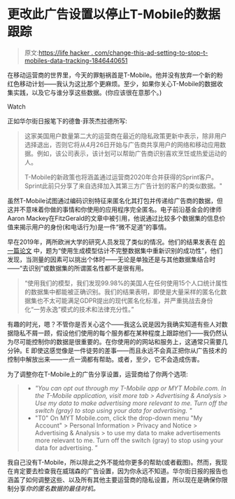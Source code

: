 # 更改此广告设置以停止T-Mobile的数据跟踪

> 原文:[https://life hacker . com/change-this-ad-setting-to-stop-t-mobiles-data-tracking-1846440651](https://lifehacker.com/change-this-ad-setting-to-stop-t-mobiles-data-tracking-1846440651)

在移动运营商的世界里，今天的罪魁祸首是T-Mobile。他并没有放弃一个新的粉红色移动计划——我认为这比那个更麻烦。至少，如果你关心T-Mobile的数据收集实践，以及它与谁分享这些数据。(你应该很在意那个。)

Watch

正如华尔街日报笔下的德鲁·菲茨杰拉德所写:

> 这家美国用户数量第二大的运营商在最近的隐私政策更新中表示，除非用户选择退出，否则它将从4月26日开始与广告商共享用户的网络和移动应用数据。例如，该公司表示，该计划可以帮助广告商识别喜欢烹饪或热爱运动的人。
> 
> T-Mobile的新政策也将涵盖通过运营商2020年合并获得的Sprint客户。Sprint此前只分享了来自选择加入其第三方广告计划的客户的类似数据。"

虽然T-Mobile试图通过编码识别特征来匿名化其打包并传递给广告商的数据，但这并不意味着你做的事情和你使用的应用程序完全匿名。电子前沿基金会的律师Aaron Mackey在FitzGerald的文章中被引用，他说通过比较多个数据集的信息价值来揭示用户的身份(和电话行为)是一件“微不足道”的事情。

早在2019年，两所欧洲大学的研究人员发现了类似的情况。他们的结果发表在 [的一篇论文](https://www.nature.com/articles/s41467-019-10933-3/) 中，题为“使用生成模型估计不完整数据集中重新识别的成功性”，他们发现，当测量的因素可以挑出个体时——无论是单独还是与其他数据集结合时——“去识别”或数据集的所谓匿名性都不是很有用。

> “使用我们的模型，我们发现99.98%的美国人在任何使用15个人口统计属性的数据集中都能被正确识别。我们的结果表明，即使是大量采样的匿名化数据集也不太可能满足GDPR提出的现代匿名化标准，并严重挑战去身份化“一劳永逸”模式的技术和法律充分性。”

有趣的时光，嗯？不管你是否关心这个——我这么说是因为我确实知道有些人对数据隐私不屑一顾，假设他们使用的每个服务都在某种程度上跟踪他们——我仍然认为尽可能控制你的数据是很重要的。在你使用的的网站和服务上，这通常只需要几分钟。E 即使这感觉像是一件徒劳的差事——而且永远不会真正把你从广告技术的控制中解放出来——一点一滴都有帮助。或者，至少，它不会造成伤害。

为了调整你在T-Mobile上的广告分享设置，运营商给了你两个选项:

> *   *"You can opt out through my T-Mobile app or MYT Mobile.com. In the T-Mobile application, visit more tab > Advertising & Analysis > Use my data to make advertising more relevant to me. Turn off the switch (gray) to stop using your data for advertising. "*
> *   "T0" On MYT Mobile.com, click the drop-down menu "My Account" > Personal Information > Privacy and Notice > Advertising & Analysis > to use my data to make advertisements more relevant to me. Turn off the switch (gray) to stop using your data for advertising. ”

我自己没有T-Mobile，所以除此之外不能给你更多的帮助(或者截图)。然而，我现在肯定要去检查我在威瑞森的广告设置，因为你永远不知道。华尔街日报的报告也涵盖了如何调整这些、以及所有其他主要运营商的隐私设置，所以现在是确保你限制分享*你的匿名数据的最佳时机。*